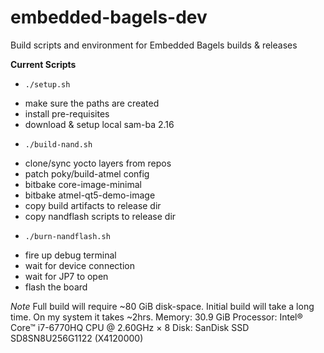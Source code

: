 # embedded-bagels-dev
Build scripts and environment for Embedded Bagels builds &amp; releases

**Current Scripts**

 * `./setup.sh`
  + make sure the paths are created
  + install pre-requisites
  + download & setup local sam-ba 2.16
 * `./build-nand.sh`
  + clone/sync yocto layers from repos
  + patch poky/build-atmel config
  + bitbake core-image-minimal
  + bitbake atmel-qt5-demo-image
  + copy build artifacts to release dir
  + copy nandflash scripts to release dir
 * `./burn-nandflash.sh`
  + fire up debug terminal
  + wait for device connection
  + wait for JP7 to open
  + flash the board

*Note*
Full build will require ~80 GiB disk-space.
Initial build will take a long time. On my system it takes ~2hrs.
   Memory: 30.9 GiB
   Processor: Intel® Core™ i7-6770HQ CPU @ 2.60GHz × 8 
   Disk: SanDisk SSD SD8SN8U256G1122 (X4120000)
